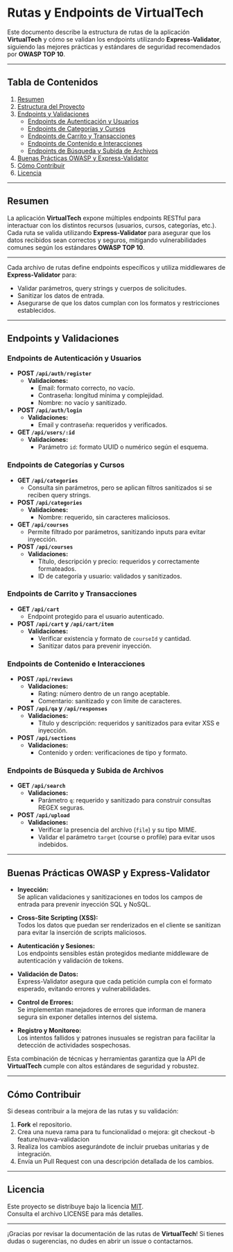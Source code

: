 # Rutas y Endpoints de VirtualTech

Este documento describe la estructura de rutas de la aplicación **VirtualTech** y cómo se validan los endpoints utilizando **Express-Validator**, siguiendo las mejores prácticas y estándares de seguridad recomendados por **OWASP TOP 10**.

---

## Tabla de Contenidos

1. [Resumen](#resumen)
2. [Estructura del Proyecto](#estructura-del-proyecto)
3. [Endpoints y Validaciones](#endpoints-y-validaciones)
   - [Endpoints de Autenticación y Usuarios](#endpoints-de-autenticación-y-usuarios)
   - [Endpoints de Categorías y Cursos](#endpoints-de-categorías-y-cursos)
   - [Endpoints de Carrito y Transacciones](#endpoints-de-carrito-y-transacciones)
   - [Endpoints de Contenido e Interacciones](#endpoints-de-contenido-e-interacciones)
   - [Endpoints de Búsqueda y Subida de Archivos](#endpoints-de-búsqueda-y-subida-de-archivos)
4. [Buenas Prácticas OWASP y Express-Validator](#buenas-prácticas-owasp-y-express-validator)
5. [Cómo Contribuir](#cómo-contribuir)
6. [Licencia](#licencia)

---

## Resumen

La aplicación **VirtualTech** expone múltiples endpoints RESTful para interactuar con los distintos recursos (usuarios, cursos, categorías, etc.). Cada ruta se valida utilizando **Express-Validator** para asegurar que los datos recibidos sean correctos y seguros, mitigando vulnerabilidades comunes según los estándares **OWASP TOP 10**.

---

Cada archivo de rutas define endpoints específicos y utiliza middlewares de **Express-Validator** para:

- Validar parámetros, query strings y cuerpos de solicitudes.
- Sanitizar los datos de entrada.
- Asegurarse de que los datos cumplan con los formatos y restricciones establecidos.

---

## Endpoints y Validaciones

### Endpoints de Autenticación y Usuarios

- **POST `/api/auth/register`**
  - **Validaciones:**
    - Email: formato correcto, no vacío.
    - Contraseña: longitud mínima y complejidad.
    - Nombre: no vacío y sanitizado.
- **POST `/api/auth/login`**
  - **Validaciones:**
    - Email y contraseña: requeridos y verificados.
- **GET `/api/users/:id`**
  - **Validaciones:**
    - Parámetro `id`: formato UUID o numérico según el esquema.

### Endpoints de Categorías y Cursos

- **GET `/api/categories`**
  - Consulta sin parámetros, pero se aplican filtros sanitizados si se reciben query strings.
- **POST `/api/categories`**
  - **Validaciones:**
    - Nombre: requerido, sin caracteres maliciosos.
- **GET `/api/courses`**
  - Permite filtrado por parámetros, sanitizando inputs para evitar inyección.
- **POST `/api/courses`**
  - **Validaciones:**
    - Título, descripción y precio: requeridos y correctamente formateados.
    - ID de categoría y usuario: validados y sanitizados.

### Endpoints de Carrito y Transacciones

- **GET `/api/cart`**
  - Endpoint protegido para el usuario autenticado.
- **POST `/api/cart` y `/api/cart/item`**
  - **Validaciones:**
    - Verificar existencia y formato de `courseId` y cantidad.
    - Sanitizar datos para prevenir inyección.

### Endpoints de Contenido e Interacciones

- **POST `/api/reviews`**
  - **Validaciones:**
    - Rating: número dentro de un rango aceptable.
    - Comentario: sanitizado y con límite de caracteres.
- **POST `/api/qa` y `/api/responses`**
  - **Validaciones:**
    - Título y descripción: requeridos y sanitizados para evitar XSS e inyección.
- **POST `/api/sections`**
  - **Validaciones:**
    - Contenido y orden: verificaciones de tipo y formato.

### Endpoints de Búsqueda y Subida de Archivos

- **GET `/api/search`**
  - **Validaciones:**
    - Parámetro `q`: requerido y sanitizado para construir consultas REGEX seguras.
- **POST `/api/upload`**
  - **Validaciones:**
    - Verificar la presencia del archivo (`file`) y su tipo MIME.
    - Validar el parámetro `target` (course o profile) para evitar usos indebidos.

---

## Buenas Prácticas OWASP y Express-Validator

- **Inyección:**  
  Se aplican validaciones y sanitizaciones en todos los campos de entrada para prevenir inyección SQL y NoSQL.
- **Cross-Site Scripting (XSS):**  
  Todos los datos que puedan ser renderizados en el cliente se sanitizan para evitar la inserción de scripts maliciosos.

- **Autenticación y Sesiones:**  
  Los endpoints sensibles están protegidos mediante middleware de autenticación y validación de tokens.

- **Validación de Datos:**  
  Express-Validator asegura que cada petición cumpla con el formato esperado, evitando errores y vulnerabilidades.

- **Control de Errores:**  
  Se implementan manejadores de errores que informan de manera segura sin exponer detalles internos del sistema.

- **Registro y Monitoreo:**  
  Los intentos fallidos y patrones inusuales se registran para facilitar la detección de actividades sospechosas.

Esta combinación de técnicas y herramientas garantiza que la API de **VirtualTech** cumple con altos estándares de seguridad y robustez.

---

## Cómo Contribuir

Si deseas contribuir a la mejora de las rutas y su validación:

1. **Fork** el repositorio.
2. Crea una nueva rama para tu funcionalidad o mejora: git checkout -b feature/nueva-validacion
3. Realiza los cambios asegurándote de incluir pruebas unitarias y de integración.
4. Envía un Pull Request con una descripción detallada de los cambios.

---

## Licencia

Este proyecto se distribuye bajo la licencia [MIT](https://opensource.org/licenses/MIT).  
Consulta el archivo LICENSE para más detalles.

---

¡Gracias por revisar la documentación de las rutas de **VirtualTech**! Si tienes dudas o sugerencias, no dudes en abrir un issue o contactarnos.
